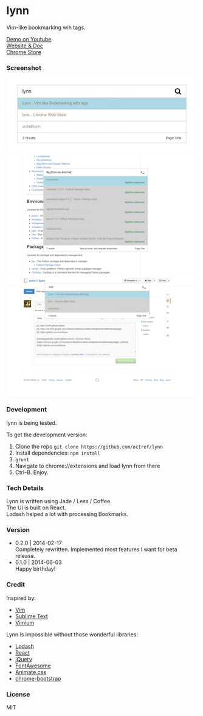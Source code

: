 lynn
===

Vim-like bookmarking wih tags.

[Demo on Youtube](https://www.youtube.com/watch?v=6okSvOLjmfY)  
[Website & Doc](https://octref.github.io/lynn/)  
[Chrome Store](https://chrome.google.com/webstore/detail/lynn/addhcckhdjeddcehoelbklmanbpadggk)

### Screenshot

![Shot1](screenshot/shot1.png)
![Shot2](screenshot/shot2.png)
![Shot3](screenshot/shot3.png)

### Development
lynn is being tested.

To get the development version:

1. Clone the repo `git clone https://github.com/octref/lynn`   
2. Install dependencies: `npm install`
3. `grunt`
4. Navigate to chrome://extensions and load lynn from there  
5. Ctrl-B. Enjoy.

### Tech Details
Lynn is written using Jade / Less / Coffee.  
The UI is built on React.  
Lodash helped a lot with processing Bookmarks.


### Version
- 0.2.0 | 2014-02-17  
Completely rewritten. Implemented most features I want for beta release.
- 0.1.0 | 2014-06-03  
Happy birthday!

### Credit
Inspired by:

- [Vim](http://www.vim.org/)
- [Sublime Text](http://sublimetext.com)
- [Vimium](https://github.com/philc/vimium)  

Lynn is impossible without those wonderful libraries:

- [Lodash](https://lodash.com)
- [React](http://facebook.github.io/react/)
- [jQuery](http://jquery.com/)
- [FontAwesome](http://fontawesome.io/)
- [Animate.css](https://github.com/daneden/animate.css)
- [chrome-bootstrap](https://github.com/better-history/chrome-bootstrap)

### License
MIT
